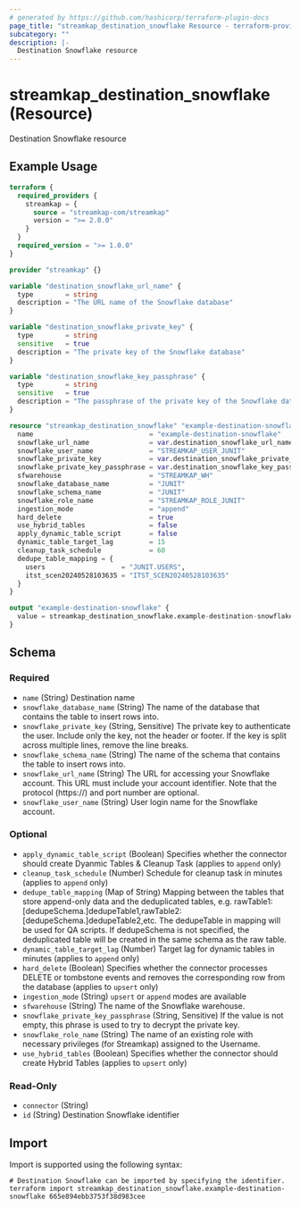 ```yaml
---
# generated by https://github.com/hashicorp/terraform-plugin-docs
page_title: "streamkap_destination_snowflake Resource - terraform-provider-streamkap"
subcategory: ""
description: |-
  Destination Snowflake resource
---
```


# streamkap_destination_snowflake (Resource)

Destination Snowflake resource

## Example Usage

```terraform
terraform {
  required_providers {
    streamkap = {
      source = "streamkap-com/streamkap"
      version = ">= 2.0.0"
    }
  }
  required_version = ">= 1.0.0"
}

provider "streamkap" {}

variable "destination_snowflake_url_name" {
  type        = string
  description = "The URL name of the Snowflake database"
}

variable "destination_snowflake_private_key" {
  type        = string
  sensitive   = true
  description = "The private key of the Snowflake database"
}

variable "destination_snowflake_key_passphrase" {
  type        = string
  sensitive   = true
  description = "The passphrase of the private key of the Snowflake database"
}

resource "streamkap_destination_snowflake" "example-destination-snowflake" {
  name                             = "example-destination-snowflake"
  snowflake_url_name               = var.destination_snowflake_url_name
  snowflake_user_name              = "STREAMKAP_USER_JUNIT"
  snowflake_private_key            = var.destination_snowflake_private_key
  snowflake_private_key_passphrase = var.destination_snowflake_key_passphrase
  sfwarehouse                      = "STREAMKAP_WH"
  snowflake_database_name          = "JUNIT"
  snowflake_schema_name            = "JUNIT"
  snowflake_role_name              = "STREAMKAP_ROLE_JUNIT"
  ingestion_mode                   = "append"
  hard_delete                      = true
  use_hybrid_tables                = false
  apply_dynamic_table_script       = false
  dynamic_table_target_lag         = 15
  cleanup_task_schedule            = 60
  dedupe_table_mapping = {
    users                   = "JUNIT.USERS",
    itst_scen20240528103635 = "ITST_SCEN20240528103635"
  }
}

output "example-destination-snowflake" {
  value = streamkap_destination_snowflake.example-destination-snowflake.id
}
```

<!-- schema generated by tfplugindocs -->
## Schema

### Required

- `name` (String) Destination name
- `snowflake_database_name` (String) The name of the database that contains the table to insert rows into.
- `snowflake_private_key` (String, Sensitive) The private key to authenticate the user. Include only the key, not the header or footer. If the key is split across multiple lines, remove the line breaks.
- `snowflake_schema_name` (String) The name of the schema that contains the table to insert rows into.
- `snowflake_url_name` (String) The URL for accessing your Snowflake account. This URL must include your account identifier. Note that the protocol (https://) and port number are optional.
- `snowflake_user_name` (String) User login name for the Snowflake account.

### Optional

- `apply_dynamic_table_script` (Boolean) Specifies whether the connector should create Dyanmic Tables & Cleanup Task (applies to `append` only)
- `cleanup_task_schedule` (Number) Schedule for cleanup task in minutes (applies to `append` only)
- `dedupe_table_mapping` (Map of String) Mapping between the tables that store append-only data and the deduplicated tables, e.g. rawTable1:[dedupeSchema.]dedupeTable1,rawTable2:[dedupeSchema.]dedupeTable2,etc. The dedupeTable in mapping will be used for QA scripts. If dedupeSchema is not specified, the deduplicated table will be created in the same schema as the raw table.
- `dynamic_table_target_lag` (Number) Target lag for dynamic tables in minutes (applies to `append` only)
- `hard_delete` (Boolean) Specifies whether the connector processes DELETE or tombstone events and removes the corresponding row from the database (applies to `upsert` only)
- `ingestion_mode` (String) `upsert` or `append` modes are available
- `sfwarehouse` (String) The name of the Snowflake warehouse.
- `snowflake_private_key_passphrase` (String, Sensitive) If the value is not empty, this phrase is used to try to decrypt the private key.
- `snowflake_role_name` (String) The name of an existing role with necessary privileges (for Streamkap) assigned to the Username.
- `use_hybrid_tables` (Boolean) Specifies whether the connector should create Hybrid Tables (applies to `upsert` only)

### Read-Only

- `connector` (String)
- `id` (String) Destination Snowflake identifier

## Import

Import is supported using the following syntax:

```shell
# Destination Snowflake can be imported by specifying the identifier.
terraform import streamkap_destination_snowflake.example-destination-snowflake 665e894ebb3753f38d983cee
```
